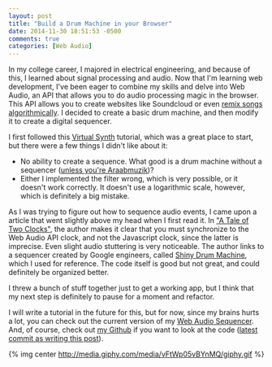 ```yaml
---
layout: post
title: "Build a Drum Machine in your Browser"
date: 2014-11-30 18:51:53 -0500
comments: true
categories: [Web Audio]
---
```


In my college career, I majored in electrical engineering, and because of this, I learned about signal processing and audio. Now that I'm learning web development, I've been eager to combine my skills and delve into Web Audio, an API that allows you to do audio processing magic in the browser. This API allows you to create websites like Soundcloud or even [remix songs algorithmically](http://echonest.github.io/remix/). I decided to create a basic drum machine, and then modify it to create a digital sequencer.

I first followed this [Virtual Synth](http://www.sitepoint.com/html5-web-audio-api-tutorial-building-virtual-synth-pad/) tutorial, which was a great place to start, but there were a few things I didn't like about it:

* No ability to create a sequence. What good is a drum machine without a sequencer ([unless you're Araabmuzik](https://www.youtube.com/watch?v=wXRnbS6o64U))?
* Either I implemented the filter wrong, which is very possible, or it doesn't work correctly. It doesn't use a logarithmic scale, however, which is definitely a big mistake.

As I was trying to figure out how to sequence audio events, I came upon a article that went slightly above my head when I first read it. In ["A Tale of Two Clocks"](http://www.html5rocks.com/en/tutorials/audio/scheduling/), the author makes it clear that you must synchronize to the Web Audio API clock, and not the Javascript clock, since the latter is imprecise. Even slight audio stuttering is very noticeable. The author links to a sequencer created by Google engineers, called [Shiny Drum Machine](http://chromium.googlecode.com/svn/trunk/samples/audio/shiny-drum-machine.html), which I used for reference. The code itself is good but not great, and could definitely be organized better. 

I threw a bunch of stuff together just to get a working app, but I think that my next step is definitely to pause for a moment and refactor. 

I will write a tutorial in the future for this, but for now, since my brains hurts a lot, you can check out the current version of my [Web Audio Sequencer](http://web-audio-sequencer.herokuapp.com/). And, of course, check out [my Github](https://github.com/catarak/web-audio-sequencer) if you want to look at the code ([latest commit as writing this post](https://github.com/catarak/web-audio-sequencer/commit/3f4a2f08f7f84acfc85297a626ce9286a43034d6)). 

{% img center http://media.giphy.com/media/vFtWp05vBYnMQ/giphy.gif %}